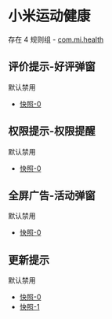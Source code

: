 # 小米运动健康

存在 4 规则组 - [com.mi.health](/src/apps/com.mi.health.ts)

## 评价提示-好评弹窗

默认禁用

- [快照-0](https://i.gkd.li/i/13258813)

## 权限提示-权限提醒

默认禁用

- [快照-0](https://i.gkd.li/i/13495035)

## 全屏广告-活动弹窗

默认禁用

- [快照-0](https://i.gkd.li/i/13537836)

## 更新提示

默认禁用

- [快照-0](https://i.gkd.li/i/13537840)
- [快照-1](https://i.gkd.li/i/13626328)

